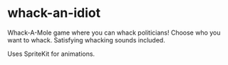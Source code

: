# whack-an-idiot
Whack-A-Mole game where you can whack politicians! Choose who you want to whack. Satisfying whacking sounds included.

Uses SpriteKit for animations.
